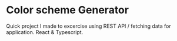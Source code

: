 # Color scheme Generator

Quick project I made to excercise using REST API / fetching data for application. React & Typescript.
